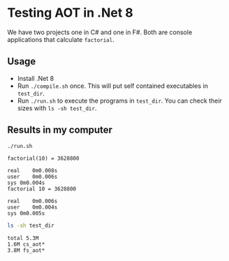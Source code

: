 # Testing AOT in .Net 8

We have two projects one in C# and one in F#. Both are console
applications that calculate `factorial`.

## Usage

- Install .Net 8
- Run `./compile.sh` once. This will put self contained
  executables in `test_dir`.
- Run `./run.sh` to execute the programs in `test_dir`.
  You can check their sizes with `ls -sh test_dir`.

## Results in my computer

```sh
./run.sh
```

```
factorial(10) = 3628800

real	0m0.008s
user	0m0.006s
sys	0m0.004s
factorial 10 = 3628800

real	0m0.006s
user	0m0.004s
sys	0m0.005s
```

```sh
ls -sh test_dir
```

```
total 5.3M
1.6M cs_aot*
3.8M fs_aot*
```
